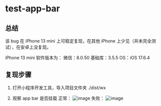 # test-app-bar

## 总结
该 bug 在 iPhone 13 mini 上可稳定复现，在其他 iPhone 上少见（并未完全测试），在安卓上没复现。

iPhone 13 mini 软件版本为：
微信：8.0.50
基础库：3.5.5
OS：iOS 17.6.4

## 复现步骤

1. 打开小程序开发工具，导入项目文件夹 ./dist/wx

2. 观察 app bar 是否挂载
   正常：
   ![image](https://github.com/user-attachments/assets/a5a1bc67-13bd-4e4e-9e57-49d505afbf03)
   失败：
   ![image](https://github.com/user-attachments/assets/f54c1581-ca97-4875-aeb8-6c4bdf10d9fa)




